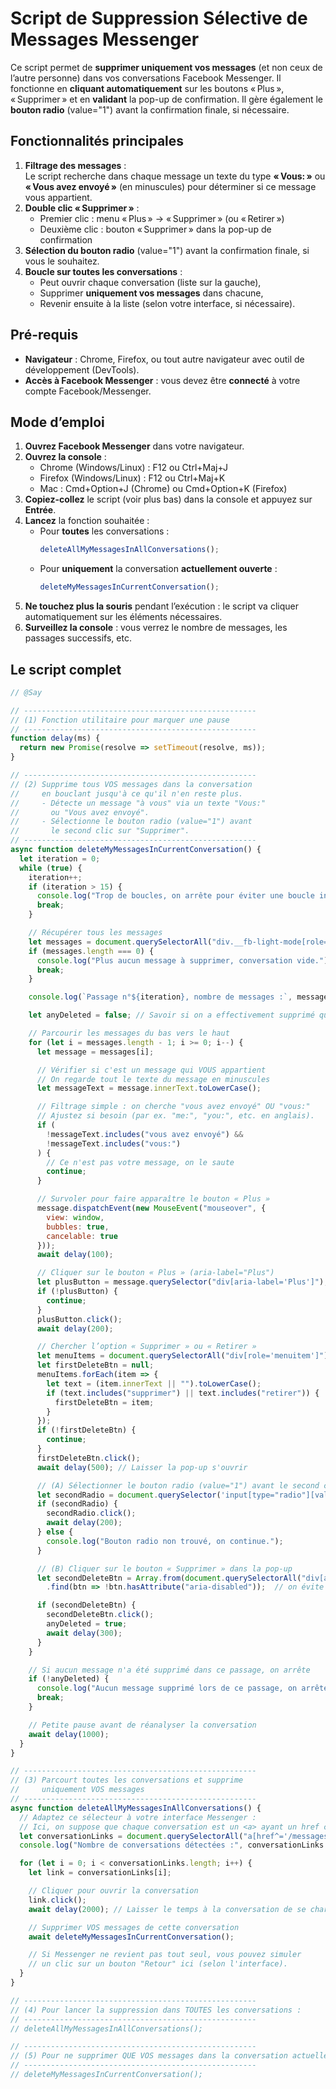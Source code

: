 # Script de Suppression Sélective de Messages Messenger

Ce script permet de **supprimer uniquement vos messages** (et non ceux de l’autre personne) dans vos conversations Facebook Messenger. Il fonctionne en **cliquant automatiquement** sur les boutons « Plus », « Supprimer » et en **validant** la pop-up de confirmation. Il gère également le **bouton radio** (value="1") avant la confirmation finale, si nécessaire.

## Fonctionnalités principales

1. **Filtrage des messages** :  
   Le script recherche dans chaque message un texte du type **« Vous: »** ou **« Vous avez envoyé »** (en minuscules) pour déterminer si ce message vous appartient.  
2. **Double clic « Supprimer »** :  
   - Premier clic : menu « Plus » → « Supprimer » (ou « Retirer »)  
   - Deuxième clic : bouton « Supprimer » dans la pop-up de confirmation  
3. **Sélection du bouton radio** (value="1") avant la confirmation finale, si vous le souhaitez.  
4. **Boucle sur toutes les conversations** :  
   - Peut ouvrir chaque conversation (liste sur la gauche),  
   - Supprimer **uniquement vos messages** dans chacune,  
   - Revenir ensuite à la liste (selon votre interface, si nécessaire).

## Pré-requis

- **Navigateur** : Chrome, Firefox, ou tout autre navigateur avec outil de développement (DevTools).  
- **Accès à Facebook Messenger** : vous devez être **connecté** à votre compte Facebook/Messenger.

## Mode d’emploi

1. **Ouvrez Facebook Messenger** dans votre navigateur.  
2. **Ouvrez la console** :  
   - Chrome (Windows/Linux) : F12 ou Ctrl+Maj+J  
   - Firefox (Windows/Linux) : F12 ou Ctrl+Maj+K  
   - Mac : Cmd+Option+J (Chrome) ou Cmd+Option+K (Firefox)  
3. **Copiez-collez** le script (voir plus bas) dans la console et appuyez sur **Entrée**.  
4. **Lancez** la fonction souhaitée :  
   - Pour **toutes** les conversations :  
     ```js
     deleteAllMyMessagesInAllConversations();
     ```
   - Pour **uniquement** la conversation **actuellement ouverte** :  
     ```js
     deleteMyMessagesInCurrentConversation();
     ```
5. **Ne touchez plus la souris** pendant l’exécution : le script va cliquer automatiquement sur les éléments nécessaires.  
6. **Surveillez la console** : vous verrez le nombre de messages, les passages successifs, etc.

## Le script complet

```js
// @Say

// ----------------------------------------------------
// (1) Fonction utilitaire pour marquer une pause
// ----------------------------------------------------
function delay(ms) {
  return new Promise(resolve => setTimeout(resolve, ms));
}

// ----------------------------------------------------
// (2) Supprime tous VOS messages dans la conversation
//     en bouclant jusqu'à ce qu'il n'en reste plus.
//     - Détecte un message "à vous" via un texte "Vous:"
//       ou "Vous avez envoyé".
//     - Sélectionne le bouton radio (value="1") avant
//       le second clic sur "Supprimer".
// ----------------------------------------------------
async function deleteMyMessagesInCurrentConversation() {
  let iteration = 0;
  while (true) {
    iteration++;
    if (iteration > 15) {
      console.log("Trop de boucles, on arrête pour éviter une boucle infinie.");
      break;
    }

    // Récupérer tous les messages
    let messages = document.querySelectorAll("div.__fb-light-mode[role='row']");
    if (messages.length === 0) {
      console.log("Plus aucun message à supprimer, conversation vide.");
      break;
    }

    console.log(`Passage n°${iteration}, nombre de messages :`, messages.length);

    let anyDeleted = false; // Savoir si on a effectivement supprimé quelque chose

    // Parcourir les messages du bas vers le haut
    for (let i = messages.length - 1; i >= 0; i--) {
      let message = messages[i];

      // Vérifier si c'est un message qui VOUS appartient
      // On regarde tout le texte du message en minuscules
      let messageText = message.innerText.toLowerCase();

      // Filtrage simple : on cherche "vous avez envoyé" OU "vous:"
      // Ajustez si besoin (par ex. "me:", "you:", etc. en anglais).
      if (
        !messageText.includes("vous avez envoyé") &&
        !messageText.includes("vous:")
      ) {
        // Ce n'est pas votre message, on le saute
        continue;
      }

      // Survoler pour faire apparaître le bouton « Plus »
      message.dispatchEvent(new MouseEvent("mouseover", {
        view: window,
        bubbles: true,
        cancelable: true
      }));
      await delay(100);

      // Cliquer sur le bouton « Plus » (aria-label="Plus")
      let plusButton = message.querySelector("div[aria-label='Plus']");
      if (!plusButton) {
        continue;
      }
      plusButton.click();
      await delay(200);

      // Chercher l’option « Supprimer » ou « Retirer »
      let menuItems = document.querySelectorAll("div[role='menuitem']");
      let firstDeleteBtn = null;
      menuItems.forEach(item => {
        let text = (item.innerText || "").toLowerCase();
        if (text.includes("supprimer") || text.includes("retirer")) {
          firstDeleteBtn = item;
        }
      });
      if (!firstDeleteBtn) {
        continue;
      }
      firstDeleteBtn.click();
      await delay(500); // Laisser la pop-up s'ouvrir

      // (A) Sélectionner le bouton radio (value="1") avant le second clic
      let secondRadio = document.querySelector('input[type="radio"][value="1"]');
      if (secondRadio) {
        secondRadio.click();
        await delay(200);
      } else {
        console.log("Bouton radio non trouvé, on continue.");
      }

      // (B) Cliquer sur le bouton « Supprimer » dans la pop-up
      let secondDeleteBtn = Array.from(document.querySelectorAll("div[aria-label='Supprimer']"))
        .find(btn => !btn.hasAttribute("aria-disabled"));  // on évite celui qui a aria-disabled="true"

      if (secondDeleteBtn) {
        secondDeleteBtn.click();
        anyDeleted = true;
        await delay(300);
      }
    }

    // Si aucun message n'a été supprimé dans ce passage, on arrête
    if (!anyDeleted) {
      console.log("Aucun message supprimé lors de ce passage, on arrête.");
      break;
    }

    // Petite pause avant de réanalyser la conversation
    await delay(1000);
  }
}

// ----------------------------------------------------
// (3) Parcourt toutes les conversations et supprime
//     uniquement VOS messages
// ----------------------------------------------------
async function deleteAllMyMessagesInAllConversations() {
  // Adaptez ce sélecteur à votre interface Messenger :
  // Ici, on suppose que chaque conversation est un <a> ayant un href commençant par "/messages/t/"
  let conversationLinks = document.querySelectorAll("a[href^='/messages/t/']");
  console.log("Nombre de conversations détectées :", conversationLinks.length);

  for (let i = 0; i < conversationLinks.length; i++) {
    let link = conversationLinks[i];

    // Cliquer pour ouvrir la conversation
    link.click();
    await delay(2000); // Laisser le temps à la conversation de se charger

    // Supprimer VOS messages de cette conversation
    await deleteMyMessagesInCurrentConversation();

    // Si Messenger ne revient pas tout seul, vous pouvez simuler
    // un clic sur un bouton "Retour" ici (selon l'interface).
  }
}

// ----------------------------------------------------
// (4) Pour lancer la suppression dans TOUTES les conversations :
// ----------------------------------------------------
// deleteAllMyMessagesInAllConversations();

// ----------------------------------------------------
// (5) Pour ne supprimer QUE VOS messages dans la conversation actuelle :
// ----------------------------------------------------
// deleteMyMessagesInCurrentConversation();
